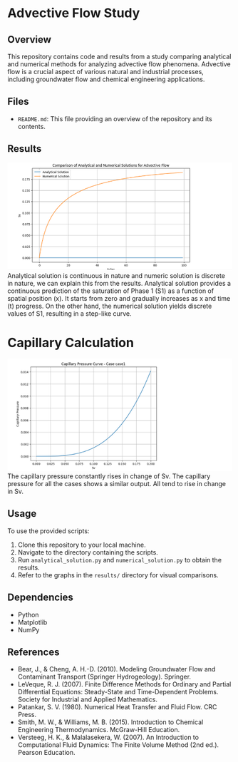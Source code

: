 # Advective Flow Study

## Overview
This repository contains code and results from a study comparing analytical and numerical methods for analyzing advective flow phenomena. Advective flow is a crucial aspect of various natural and industrial processes, including groundwater flow and chemical engineering applications.

## Files
- `README.md`: This file providing an overview of the repository and its contents.

## Results
![From the comparison graph we can tell that the Numeric solution sketch is rising  while the analytical solution is constant at zero.](images/Pasted%20image.png) Analytical solution is continuous in nature and numeric solution is discrete in nature, we can explain this from the results. Analytical solution provides a continuous prediction of the saturation of Phase 1 (S1) as a function of spatial position (x). It starts from zero and gradually increases as x and time (t) progress. On the other hand, the numerical solution yields discrete values of S1, resulting in a step-like curve.
# Capillary Calculation
![Capillary Curve](images/Pasted%20image%201.png)
The capillary pressure constantly rises in change of Sv.
The capillary pressure for all the cases shows a similar output. All tend to rise in change in Sv.

## Usage
To use the provided scripts:
1. Clone this repository to your local machine.
2. Navigate to the directory containing the scripts.
3. Run `analytical_solution.py` and `numerical_solution.py` to obtain the results.
4. Refer to the graphs in the `results/` directory for visual comparisons.

## Dependencies
- Python 
- Matplotlib
- NumPy

## References
- Bear, J., & Cheng, A. H.-D. (2010). Modeling Groundwater Flow and Contaminant Transport (Springer Hydrogeology). Springer.
- LeVeque, R. J. (2007). Finite Difference Methods for Ordinary and Partial Differential Equations: Steady-State and Time-Dependent Problems. Society for Industrial and Applied Mathematics.
- Patankar, S. V. (1980). Numerical Heat Transfer and Fluid Flow. CRC Press.
- Smith, M. W., & Williams, M. B. (2015). Introduction to Chemical Engineering Thermodynamics. McGraw-Hill Education.
- Versteeg, H. K., & Malalasekera, W. (2007). An Introduction to Computational Fluid Dynamics: The Finite Volume Method (2nd ed.). Pearson Education.


